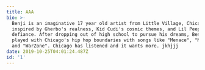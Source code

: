 ```yaml
---
title: AAA
bio: >-
  Benji is an imaginative 17 year old artist from Little Village, Chicago. He's
  inspired by Gherbo's realness, Kid Cudi's cosmic themes, and Lil Peep's
  defiance. After dropping out of high school to pursue his dreams, Benji has
  played with Chicago's hip hop boundaries with songs like "Menace", "Monster",
  and "WarZone". Chicago has listened and it wants more. jkhjjj
date: 2019-10-25T04:01:24.487Z
id: '1'
---
```



